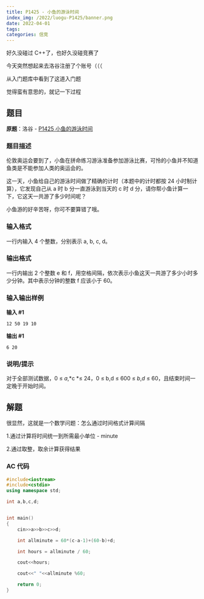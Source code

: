 ```yaml
---
title: P1425 - 小鱼的游泳时间
index_img: /2022/luogu-P1425/banner.png
date: 2022-04-01
tags:
categories: 信竞
---
```


好久没碰过 C++了，也好久没碰竞赛了

今天突然想起来去洛谷注册了个账号（（（

从入门题库中看到了这道入门题

觉得蛮有意思的，就记一下过程

## 题目

**原题**：洛谷 - [P1425 小鱼的游泳时间](https://www.luogu.com.cn/problem/P1425)

### 题目描述

伦敦奥运会要到了，小鱼在拼命练习游泳准备参加游泳比赛，可怜的小鱼并不知道鱼类是不能参加人类的奥运会的。

这一天，小鱼给自己的游泳时间做了精确的计时（本题中的计时都按 24 小时制计算），它发现自己从 a 时 b 分一直游泳到当天的 c 时 d 分，请你帮小鱼计算一下，它这天一共游了多少时间呢？

小鱼游的好辛苦呀，你可不要算错了哦。

### 输入格式

一行内输入 4 个整数，分别表示 a, b, c, d。

### 输出格式

一行内输出 2 个整数 e 和 f，用空格间隔，依次表示小鱼这天一共游了多少小时多少分钟。其中表示分钟的整数 f 应该小于 60。

### 输入输出样例

**输入 #1**

```
12 50 19 10
```

**输出 #1**

```
6 20
```

### 说明/提示

对于全部测试数据，0 ≤ _a_,*c *≤ 24，0 ≤ b,d ≤ 600 ≤ _b_,_d_ ≤ 60，且结束时间一定晚于开始时间。

## 解题

很显然，这就是一个数学问题：怎么通过时间格式计算间隔

1.通过计算将时间统一到所需最小单位 - minute

2.通过取整，取余计算获得结果

### AC 代码

```c++
#include<iostream>
#include<cstdio>
using namespace std;

int a,b,c,d;


int main()
{
	cin>>a>>b>>c>>d;

	int allminute = 60*(c-a-1)+(60-b)+d;

	int hours = allminute / 60;

	cout<<hours;

	cout<<" "<<allminute %60;

	return 0;
}
```
